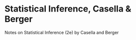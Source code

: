 # Statistical Inference, Casella & Berger
Notes on Statistical Inference (2e) by Casella and Berger
